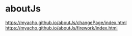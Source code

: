 # aboutJs
https://myacho.github.io/aboutJs/changePage/index.html
https://myacho.github.io/aboutJs/firework/index.html

